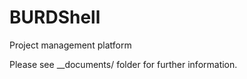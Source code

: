 BURDShell
=========

Project management platform

Please see __documents/ folder for further information.
